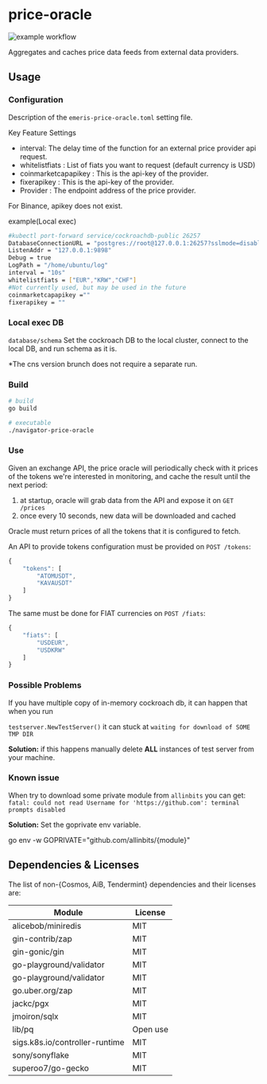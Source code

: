 # price-oracle

![example workflow](https://github.com/allinbits/emeris-price-oracle/actions/workflows/ci.yml/badge.svg)

Aggregates and caches price data feeds from external data providers.

## Usage

### Configuration
Description of the `emeris-price-oracle.toml` setting file.

Key Feature Settings

- interval: The delay time of the function for an external price provider api request.
- whitelistfiats : List of fiats you want to request (default currency is USD)
- coinmarketcapapikey : This is the api-key of the provider.
- fixerapikey : This is the api-key of the provider.
- Provider : The endpoint address of the price provider.

For Binance, apikey does not exist.

example(Local exec)
```bash
#kubectl port-forward service/cockroachdb-public 26257
DatabaseConnectionURL = "postgres://root@127.0.0.1:26257?sslmode=disable"
ListenAddr = "127.0.0.1:9898"
Debug = true
LogPath = "/home/ubuntu/log"
interval = "10s"
whitelistfiats = ["EUR","KRW","CHF"]
#Not currently used, but may be used in the future
coinmarketcapapikey =""
fixerapikey = ""
```

### Local exec DB
`database/schema`
Set the cockroach DB to the local cluster, connect to the local DB, and run schema as it is.

*The cns version brunch does not require a separate run.

### Build

```bash
# build
go build

# executable
./navigator-price-oracle
```

### Use
Given an exchange API, the price oracle will periodically check with it prices of the tokens we're interested in monitoring, and cache the result until the next period:

1. at startup, oracle will grab data from the API and expose it on `GET /prices`
2. once every 10 seconds, new data will be downloaded and cached

Oracle must return prices of all the tokens that it is configured to fetch.

An API to provide tokens configuration must be provided on `POST /tokens`:

```jsx
{
	"tokens": [
		"ATOMUSDT",
		"KAVAUSDT"
	]
}
```

The same must be done for FIAT currencies on `POST /fiats`:

```jsx
{
	"fiats": [
		"USDEUR",
		"USDKRW"
	]
}
```

### Possible Problems
If you have multiple copy of in-memory cockroach db, it can happen that when you run

`testserver.NewTestServer()` it can stuck at `waiting for download of SOME TMP DIR`

**Solution:** if this happens manually delete **ALL** instances of test server from your machine.

### Known issue
When try to download some private module from `allinbits` you can get:
`fatal: could not read Username for 'https://github.com': terminal prompts disabled`

**Solution:** Set the goprivate env variable. 

go env -w GOPRIVATE="github.com/allinbits/{module}"

## Dependencies & Licenses

The list of non-{Cosmos, AiB, Tendermint} dependencies and their licenses are:

|Module   	                  |License          |
|---	                      |---  	        |
|alicebob/miniredis           |MIT    	        |
|gin-contrib/zap   	          |MIT    	        |
|gin-gonic/gin   	          |MIT   	        |
|go-playground/validator   	  |MIT   	        |
|go-playground/validator   	  |MIT   	        |
|go.uber.org/zap   	          |MIT           	|
|jackc/pgx         	          |MIT    	        |
|jmoiron/sqlx   	          |MIT   	        |
|lib/pq                       |Open use         |
|sigs.k8s.io/controller-runtime |MIT            |
|sony/sonyflake               |MIT              |
|superoo7/go-gecko            |MIT              |

